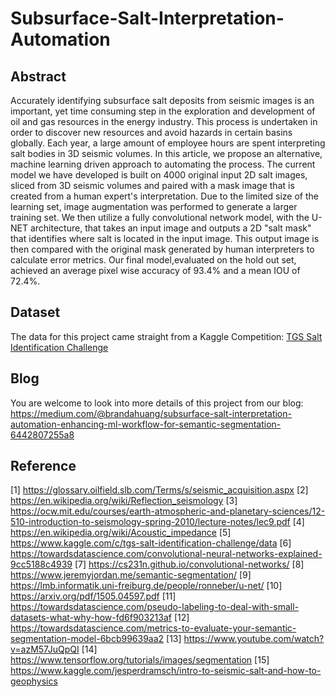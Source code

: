 # Subsurface-Salt-Interpretation-Automation
## Abstract
Accurately identifying subsurface salt deposits from seismic images is an important, yet time consuming step in the exploration and development of oil and gas resources in the energy industry. This process is undertaken in order to discover new resources and avoid hazards in certain basins globally. Each year, a large amount of employee hours are spent interpreting salt bodies in 3D seismic volumes. In this article, we propose an alternative, machine learning driven approach to automating the process.
The current model we have developed is built on 4000 original input 2D salt images, sliced from 3D seismic volumes and paired with a mask image that is created from a human expert's interpretation. Due to the limited size of the learning set, image augmentation was performed to generate a larger training set. We then utilize a fully convolutional network model, with the U-NET architecture, that takes an input image and outputs a 2D "salt mask" that identifies where salt is located in the input image. This output image is then compared with the original mask generated by human interpreters to calculate error metrics. Our final model,evaluated on the hold out set, achieved an average pixel wise accuracy of 93.4% and a mean IOU of 72.4%.

## Dataset
The data for this project came straight from a Kaggle Competition: [TGS Salt Identification Challenge](https://www.kaggle.com/c/tgs-salt-identification-challenge/data)

## Blog
You are welcome to look into more details of this project from our blog: https://medium.com/@brandahuang/subsurface-salt-interpretation-automation-enhancing-ml-workflow-for-semantic-segmentation-6442807255a8

## Reference
[1] https://glossary.oilfield.slb.com/Terms/s/seismic_acquisition.aspx
[2] https://en.wikipedia.org/wiki/Reflection_seismology
[3] https://ocw.mit.edu/courses/earth-atmospheric-and-planetary-sciences/12-510-introduction-to-seismology-spring-2010/lecture-notes/lec9.pdf
[4] https://en.wikipedia.org/wiki/Acoustic_impedance
[5] https://www.kaggle.com/c/tgs-salt-identification-challenge/data
[6] https://towardsdatascience.com/convolutional-neural-networks-explained-9cc5188c4939
[7] https://cs231n.github.io/convolutional-networks/
[8] https://www.jeremyjordan.me/semantic-segmentation/
[9] https://lmb.informatik.uni-freiburg.de/people/ronneber/u-net/
[10] https://arxiv.org/pdf/1505.04597.pdf
[11] https://towardsdatascience.com/pseudo-labeling-to-deal-with-small-datasets-what-why-how-fd6f903213af
[12] https://towardsdatascience.com/metrics-to-evaluate-your-semantic-segmentation-model-6bcb99639aa2
[13] https://www.youtube.com/watch?v=azM57JuQpQI
[14] https://www.tensorflow.org/tutorials/images/segmentation
[15] https://www.kaggle.com/jesperdramsch/intro-to-seismic-salt-and-how-to-geophysics
